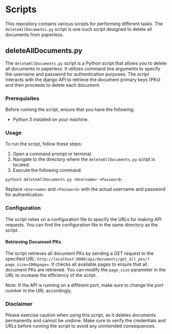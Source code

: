# Scripts

This repository contains various scripts for performing different tasks. The `deleteAllDocuments.py` script is one such script designed to delete all documents from paperless.

## deleteAllDocuments.py

The `deleteAllDocuments.py` script is a Python script that allows you to delete all documents in paperless. It utilizes command line arguments to specify the username and password for authentication purposes. The script interacts with the django API to retrieve the document primary keys (PKs) and then proceeds to delete each document.

### Prerequisites

Before running the script, ensure that you have the following:

- Python 3 installed on your machine.

### Usage

To run the script, follow these steps:

1. Open a command prompt or terminal.
2. Navigate to the directory where the `deleteAllDocuments.py` script is located.
3. Execute the following command:

```
python3 deleteAllDocuments.py <Username> <Password>
```

Replace `<Username>` and `<Password>` with the actual username and password for authentication.

### Configuration

The script relies on a configuration file to specify the URLs for making API requests. You can find the configuration file in the same directory as the script.

#### Retrieving Document PKs

The script retrieves all document PKs by sending a GET request to the specified URL: `http://localhost:8080/api/documents/get_all_pks/?page_size=100&page=`. It checks all available pages to ensure that all document PKs are retrieved. You can modify the `page_size` parameter in the URL to increase the efficiency of the script. 

Note: If the API is running on a different port, make sure to change the port number in the URL accordingly.

### Disclaimer

Please exercise caution when using this script, as it deletes documents permanently and cannot be undone. Make sure to verify the credentials and URLs before running the script to avoid any unintended consequences.
